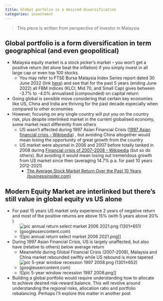 ```yaml
---
title: Global porfolio is a desired diversification
categories: investment
---
```


> This piece is written from perspective of investor in Malaysia

## Global portfolio is a form diversification in term geographical (and even geopolitical)
- Malaysia equity market is a stock picker’s market – you won’t get a positive return (let alone beat the inflation) if you simply invest in all large cap or even top 100 stocks.
	- You may refer to FTSE Bursa Malaysia Index Series report dated 30 June 2022 (link [here](https://research.ftserussell.com/Analytics/FactSheets/temp/58c1469a-bc9f-4c9b-86af-3b7a587e4e75.pdf)) and see that for the past 5 years (ending June 2022) all FBM indices (KLCI, Mid 70, and Small Cap) gives between -3.7% to -4.0% annualised (compounded) on capital return
- Going global is sensible move considering that certain key economies like US, China and India are thriving for the past decade especially when compared to other economies
- However, focusing on any single country will put you on the country risk, plus despite interlinked market in the current globalised economy, some market react differently from others
	- US wasn’t affected during 1997 Asian Financial Crisis ([1997 Asian financial crisis - Wikipedia](https://en.wikipedia.org/wiki/1997_Asian_financial_crisis)) , but avoiding China altogether would mean losing the opportunity of great growth from the country
	- US market were abysmal in 2006 and 2007 before totally tanked in 2008 during [Financial crisis of 2007–2008 - Wikipedia](https://en.wikipedia.org/wiki/Financial_crisis_of_2007%E2%80%932008) (but so do others). But avoiding it would mean losing out tremendous growth from US market since then (averaging 14.7% p.a. for past 10 years 2012-2021)
		- [The Average Stock Market Return Over the Past 10 Years (businessinsider.com)](https://www.businessinsider.com/personal-finance/average-stock-market-return)

## Modern Equity Market are interlinked but there’s still value in global equity vs US alone
- For past 15 years US market only experience 2 years of negative return and most of the positive returns are above 15% (with 5 years above 20% )
	- ![pic annual return select market 2006 2021.png (1301×651) (googleusercontent.com)](https://blogger.googleusercontent.com/img/b/R29vZ2xl/AVvXsEg0pqvHhIRPVpTFdVlI7q9lui_tmxgLx24XnvRcxXyfc8qdmRfiDGIyukPlbJZn4UkExe4YD7FzTZPhtYu4XQb5Arb4LVn4RYo_1uCLNEeqpWKP2qfrpl7ow4ZEB40mTBBgfterXL5yBNqeoyIJHn_qWWFFSvCBsYpWVhMwUdZaDvo2cTaOQBSD4Ojhvw/s1301/pic%20annual%20return%20select%20market%202006%202021.png)
	- ![[pic annual return select market 2006 2021.png]]
- During 1997 Asian Financial Crisis, US is largely unaffected, but also have (relative to others) below average return
	- Meanwhile during Global Financial Crisis (2007-2008), Malaysia and China market rebounded swiftly while US rebound is more tapered
	- ![pic 5-year window recession 1997 2008.png (1301×652) (googleusercontent.com)](https://blogger.googleusercontent.com/img/b/R29vZ2xl/AVvXsEgEjpxgNcHlG_Fck8cBJ_5BtZooLqVNISFLxr0iztP_uL3F7GQDj-EmoY2nBdUeWajOBe8qRSM08i8YTEs5xpVx4S8dJ95Elz5nvzD3C3p5uFZNitgAXMI8HbljIH9Cf4qfPsPF6PNTMo1DGtymtrIv4YNktw36qVU_YcFtw5QHHKTCUk-npxkW2lUY0w/s1301/pic%205-year%20window%20recession%201997%202008.png)
	- ![[pic 5-year window recession 1997 2008.png]]
- Building a global portfolio would require understanding how to allocate to achieve desired risk-reward balance. This will revolve around understanding the regional risks, allocation ratio and portfolio rebalancing. Perhaps I’ll explore this matter in another post
